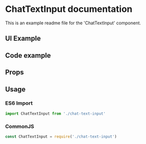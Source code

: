 # ChatTextInput documentation

This is an example readme file for the 'ChatTextInput' component.

## UI Example

<!-- STORY -->

## Code example

<!-- SOURCE -->

## Props

<!-- PROPS -->

## Usage

### ES6 Import
```js
import ChatTextInput from './chat-text-input'
```

### CommonJS

```js
const ChatTextInput = require('./chat-text-input')
```